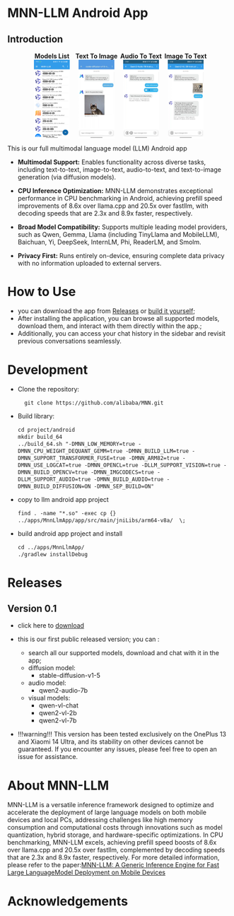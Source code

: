 # MNN-LLM Android App

## Introduction
<div style="display: flex; justify-content: center; align-items: center; text-align: center; width: 100%;">
  <div style="flex: 0 0 20%; display: flex; flex-direction: column; align-items: center;">
    <p style="margin: 0; font-weight: bold;">Models List</p>
    <img alt="Icon" style="width: 80%;" src="./assets/image_home.jpg">
  </div>
  <div style="flex: 0 0 20%; display: flex; flex-direction: column; align-items: center;">
    <p style="margin: 0; font-weight: bold;">Text To Image</p>
    <img alt="Icon" style="width: 80%;" src="./assets/image_diffusion.jpg">
  </div>
  <div style="flex: 0 0 20%; display: flex; flex-direction: column; align-items: center;">
    <p style="margin: 0; font-weight: bold;">Audio To Text</p>
    <img alt="Icon" style="width: 80%;" src="./assets/image_sound.jpg">
  </div>
  <div style="flex: 0 0 20%; display: flex; flex-direction: column; align-items: center;">
    <p style="margin: 0; font-weight: bold;">Image To Text</p>
    <img alt="Icon" style="width: 80%;" src="./assets/image_image.jpg">
  </div>
</div>

This is our full multimodal language model (LLM) Android app


+ **Multimodal Support:** Enables functionality across diverse tasks, including text-to-text, image-to-text, audio-to-text, and text-to-image generation (via diffusion models).

+ **CPU Inference Optimization:** MNN-LLM demonstrates exceptional performance in CPU benchmarking in Android, achieving prefill speed improvements of 8.6x over llama.cpp and 20.5x over fastllm, with decoding speeds that are 2.3x and 8.9x faster, respectively.

+ **Broad Model Compatibility:** Supports multiple leading model providers, such as Qwen, Gemma, Llama (including TinyLlama and MobileLLM), Baichuan, Yi, DeepSeek, InternLM, Phi, ReaderLM, and Smolm.

+ **Privacy First:** Runs entirely on-device, ensuring complete data privacy with no information uploaded to external servers.


# How to Use
+ you can download the app from [Releases](#releases) or [build it yourself](#development);
+ After installing the application, you can browse all supported models, download them, and interact with them directly within the app.;
+ Additionally, you can access your chat history in the sidebar and revisit previous conversations seamlessly.


# Development 
+ Clone the repository:
  ```shell
    git clone https://github.com/alibaba/MNN.git
  ```
+ Build library:
  ```shell
  cd project/android
  mkdir build_64
  ../build_64.sh "-DMNN_LOW_MEMORY=true -DMNN_CPU_WEIGHT_DEQUANT_GEMM=true -DMNN_BUILD_LLM=true -DMNN_SUPPORT_TRANSFORMER_FUSE=true -DMNN_ARM82=true -DMNN_USE_LOGCAT=true -DMNN_OPENCL=true -DLLM_SUPPORT_VISION=true -DMNN_BUILD_OPENCV=true -DMNN_IMGCODECS=true -DLLM_SUPPORT_AUDIO=true -DMNN_BUILD_AUDIO=true -DMNN_BUILD_DIFFUSION=ON -DMNN_SEP_BUILD=ON"
  ```
+ copy to llm android app project
  ```shell
  find . -name "*.so" -exec cp {} ../apps/MnnLlmApp/app/src/main/jniLibs/arm64-v8a/  \;
  ```
+ build android app project and install
  ```shell
  cd ../apps/MnnLlmApp/
  ./gradlew installDebug
  ```

# Releases
## Version 0.1
+ click here to [download](./assets/mnn_llm_app_debug_0_1.apk)
+ this is our first public released version; you can :
  + search all our supported models, download  and chat with it in the app; 
  + diffusion model:
    + stable-diffusion-v1-5
  + audio model:
    + qwen2-audio-7b
  + visual models:
    + qwen-vl-chat
    + qwen2-vl-2b
    + qwen2-vl-7b

+  !!!warning!!! This version has been tested exclusively on the OnePlus 13 and Xiaomi 14 Ultra, and its stability on other devices cannot be guaranteed. If you encounter any issues, please feel free to open an issue for assistance.


# About MNN-LLM
MNN-LLM is a versatile inference framework designed to optimize and accelerate the deployment of large language models on both mobile devices and local PCs, addressing challenges like high memory consumption and computational costs through innovations such as model quantization, hybrid storage, and hardware-specific optimizations. In CPU benchmarking, MNN-LLM excels, achieving prefill speed boosts of 8.6x over llama.cpp and 20.5x over fastllm, complemented by decoding speeds that are 2.3x and 8.9x faster, respectively. For more detailed information, please refer to the paper:[MNN-LLM: A Generic Inference Engine for Fast Large LanguageModel Deployment on Mobile Devices](https://dl.acm.org/doi/pdf/10.1145/3700410.3702126) 


# Acknowledgements
